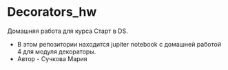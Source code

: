 # Decorators_hw
Домашняя работа для курса Старт в DS.

- В этом репозитории находится jupiter notebook с домашней работой 4 для модуля декораторы. 
- Автор - Сучкова Мария
